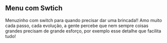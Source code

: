 ## Menu com Swtich
<p>Menuzinho com switch para quando precisar dar uma brincada!! Amo muito cada passo, cada evolução, a gente percebe que nem sempre coisas grandes precisam de grande esforço, por exemplo esse detalhe que facilita tudo!</p>
